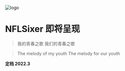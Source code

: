 <!-- _coverpage.md -->

![logo](https://s1.ax1x.com/2022/03/06/bDa1MD.png)

# NFLSixer 即将呈现

> 我的青春之歌
> 我们的青春之歌

> The melody of my youth
> The melody for our youth

**定档 2022.3**